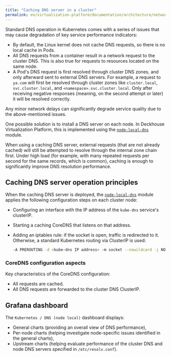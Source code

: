 ```yaml
---
title: "Caching DNS server in a cluster"
permalink: en/virtualization-platform/documentation/architecture/network/dns-caching.html
---
```


Standard DNS operation in Kubernetes comes with a series of issues
that may cause degradation of key service performance indicators:

- By default, the Linux kernel does not cache DNS requests, so there is no local cache in Pods.
- All DNS requests from a container result in a network request to the cluster DNS.
  This is also true for requests to resources located on the same node.
- A Pod's DNS request is first resolved through cluster DNS zones, and only afterward sent to external DNS servers.
  For example, a request to `ya.com` will first be resolved through cluster zones like `cluster.local`,
  `svc.cluster.local`, and `<namespace>.svc.cluster.local`.
  Only after receiving negative responses (meaning, on the second attempt or later) it will be resolved correctly.

Any minor network delays can significantly degrade service quality due to the above-mentioned issues.

One possible solution is to install a DNS server on each node.
In Deckhouse Virtualization Platform, this is implemented using the [`node-local-dns`](/modules/node-local-dns/) module.

When using a caching DNS server,
external requests (that are not already cached) will still be attempted to resolve through the internal zone chain first.
Under high load (for example, with many repeated requests per second for the same records, which is common),
caching is enough to significantly improve DNS resolution performance.

## Caching DNS server operation principles

When the caching DNS server is deployed,
the [`node-local-dns`](/modules/node-local-dns/) module applies the following configuration steps on each cluster node:

- Configuring an interface with the IP address of the `kube-dns` service's clusterIP.
- Starting a caching CoreDNS that listens on that address.
- Adding an iptables rule: if the socket is open, traffic is redirected to it.
  Otherwise, a standard Kubernetes routing via ClusterIP is used:

  ```bash
  -A PREROUTING -d <kube-dns IP address> -m socket --nowildcard -j NOTRACK
  ```

### CoreDNS configuration aspects

Key characteristics of the CoreDNS configuration:

- All requests are cached.
- All DNS requests are forwarded to the cluster DNS ClusterIP.

## Grafana dashboard

The `Kubernetes / DNS (node local)` dashboard displays:

- General charts (providing an overall view of DNS performance),
- Per-node charts (helping investigate node-specific issues identified in the general charts),
- Upstream charts (helping evaluate performance of the cluster DNS and node DNS servers specified in `/etc/resolv.conf`).
